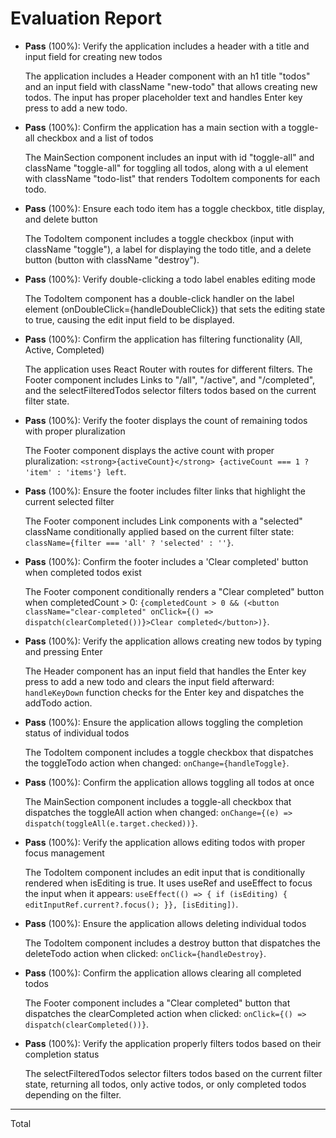 # Evaluation Report

- **Pass** (100%): Verify the application includes a header with a title and input field for creating new todos
  
  The application includes a Header component with an h1 title "todos" and an input field with className "new-todo" that allows creating new todos. The input has proper placeholder text and handles Enter key press to add a new todo.

- **Pass** (100%): Confirm the application has a main section with a toggle-all checkbox and a list of todos
  
  The MainSection component includes an input with id "toggle-all" and className "toggle-all" for toggling all todos, along with a ul element with className "todo-list" that renders TodoItem components for each todo.

- **Pass** (100%): Ensure each todo item has a toggle checkbox, title display, and delete button
  
  The TodoItem component includes a toggle checkbox (input with className "toggle"), a label for displaying the todo title, and a delete button (button with className "destroy").

- **Pass** (100%): Verify double-clicking a todo label enables editing mode
  
  The TodoItem component has a double-click handler on the label element (onDoubleClick={handleDoubleClick}) that sets the editing state to true, causing the edit input field to be displayed.

- **Pass** (100%): Confirm the application has filtering functionality (All, Active, Completed)
  
  The application uses React Router with routes for different filters. The Footer component includes Links to "/all", "/active", and "/completed", and the selectFilteredTodos selector filters todos based on the current filter state.

- **Pass** (100%): Verify the footer displays the count of remaining todos with proper pluralization
  
  The Footer component displays the active count with proper pluralization: `<strong>{activeCount}</strong> {activeCount === 1 ? 'item' : 'items'} left`.

- **Pass** (100%): Ensure the footer includes filter links that highlight the current selected filter
  
  The Footer component includes Link components with a "selected" className conditionally applied based on the current filter state: `className={filter === 'all' ? 'selected' : ''}`.

- **Pass** (100%): Confirm the footer includes a 'Clear completed' button when completed todos exist
  
  The Footer component conditionally renders a "Clear completed" button when completedCount > 0: `{completedCount > 0 && (<button className="clear-completed" onClick={() => dispatch(clearCompleted())}>Clear completed</button>)}`.

- **Pass** (100%): Verify the application allows creating new todos by typing and pressing Enter
  
  The Header component has an input field that handles the Enter key press to add a new todo and clears the input field afterward: `handleKeyDown` function checks for the Enter key and dispatches the addTodo action.

- **Pass** (100%): Ensure the application allows toggling the completion status of individual todos
  
  The TodoItem component includes a toggle checkbox that dispatches the toggleTodo action when changed: `onChange={handleToggle}`.

- **Pass** (100%): Confirm the application allows toggling all todos at once
  
  The MainSection component includes a toggle-all checkbox that dispatches the toggleAll action when changed: `onChange={(e) => dispatch(toggleAll(e.target.checked))}`.

- **Pass** (100%): Verify the application allows editing todos with proper focus management
  
  The TodoItem component includes an edit input that is conditionally rendered when isEditing is true. It uses useRef and useEffect to focus the input when it appears: `useEffect(() => { if (isEditing) { editInputRef.current?.focus(); }}, [isEditing])`.

- **Pass** (100%): Ensure the application allows deleting individual todos
  
  The TodoItem component includes a destroy button that dispatches the deleteTodo action when clicked: `onClick={handleDestroy}`.

- **Pass** (100%): Confirm the application allows clearing all completed todos
  
  The Footer component includes a "Clear completed" button that dispatches the clearCompleted action when clicked: `onClick={() => dispatch(clearCompleted())}`.

- **Pass** (100%): Verify the application properly filters todos based on their completion status
  
  The selectFilteredTodos selector filters todos based on the current filter state, returning all todos, only active todos, or only completed todos depending on the filter.

---

Total